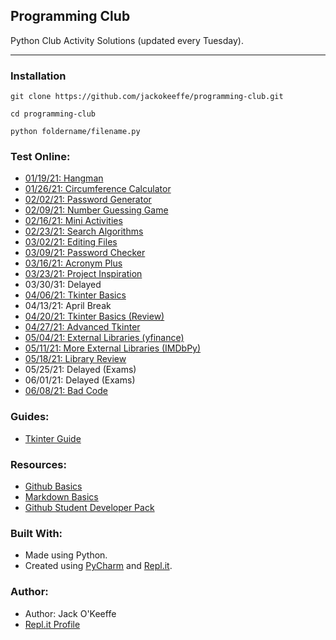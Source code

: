 ## Programming Club
Python Club Activity Solutions (updated every Tuesday).
<hr>

### Installation
```
git clone https://github.com/jackokeeffe/programming-club.git

cd programming-club

python foldername/filename.py
```
### Test Online:
- [01/19/21: Hangman](https://repl.it/talk/share/011921-Hangman/123449)
- [01/26/21: Circumference Calculator](https://repl.it/talk/share/012621-Circumference-Calculator/123452)
- [02/02/21: Password Generator](https://repl.it/talk/share/020221-Password-Generator/123453)
- [02/09/21: Number Guessing Game](https://repl.it/@jackokeeffe/Club-Code-020921#main.py)
- [02/16/21: Mini Activities](https://repl.it/talk/share/21621-Mini-Activities/123456)
- [02/23/21: Search Algorithms](https://repl.it/@jackokeeffe/Club-Code-022321#main.py)
- [03/02/21: Editing Files](https://repl.it/@jackokeeffe/020321-Edit-File#main.py)
- [03/09/21: Password Checker](https://replit.com/@jackokeeffe/Password-Check#main.py)
- [03/16/21: Acronym Plus](https://replit.com/@jackokeeffe/Club-Code-031621#acronym.py)
- [03/23/21: Project Inspiration](https://replit.com/@jackokeeffe/Club-Code-Project-Inspiration#README.md)
- 03/30/31: Delayed
- [04/06/21: Tkinter Basics](https://replit.com/@jackokeeffe/040621-Tkinter-Basics?v=1)
- 04/13/21: April Break
- [04/20/21: Tkinter Basics (Review)](https://replit.com/@jackokeeffe/040621-Tkinter-Basics?v=1)
- [04/27/21: Advanced Tkinter](https://replit.com/@jackokeeffe/Advanced-Tkinter#advanced.py)
- [05/04/21: External Libraries (yfinance)](https://replit.com/@jackokeeffe/External-Libraries#challenge.py)
- [05/11/21: More External Libraries (IMDbPy)](https://replit.com/@jackokeeffe/more-external-libraries#movies.py)
- [05/18/21: Library Review](https://replit.com/@jackokeeffe/library-review#movie_ratings.py)
- 05/25/21: Delayed (Exams)
- 06/01/21: Delayed (Exams)
- [06/08/21: Bad Code](https://replit.com/@jackokeeffe/badcode#README.md)

### Guides:
- [Tkinter Guide](https://github.com/jackokeeffe/programming-club/blob/master/guides/tkinter-guide.md)

### Resources:
- [Github Basics](https://guides.github.com/activities/hello-world/)
- [Markdown Basics](https://www.markdownguide.org/cheat-sheet/)
- [Github Student Developer Pack](https://education.github.com/pack)

### Built With:
- Made using Python.
- Created using [PyCharm](https://www.jetbrains.com/pycharm/) and [Repl.it](https://repl.it/~).
  
### Author:
- Author: Jack O'Keeffe
- [Repl.it Profile](https://repl.it/@jackokeeffe)